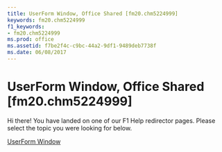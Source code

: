 ```yaml
---
title: UserForm Window, Office Shared [fm20.chm5224999]
keywords: fm20.chm5224999
f1_keywords:
- fm20.chm5224999
ms.prod: office
ms.assetid: f7be2f4c-c9bc-44a2-9df1-9489deb7738f
ms.date: 06/08/2017
---
```



# UserForm Window, Office Shared [fm20.chm5224999]

Hi there! You have landed on one of our F1 Help redirector pages. Please select the topic you were looking for below.

[UserForm Window](http://msdn.microsoft.com/library/08749be4-b0ef-92c5-bdbb-cc505344c846%28Office.15%29.aspx)

